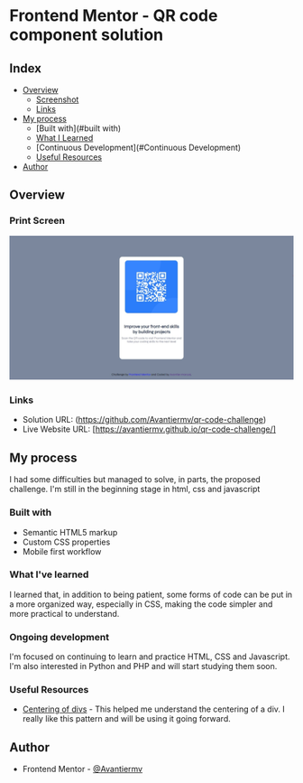 # Frontend Mentor - QR code component solution

## Index

- [Overview](#Overview)
    - [Screenshot](#screenshot)
    - [Links](#links)
- [My process](#my-process)
    - [Built with](#built with)
    - [What I Learned](#What-I-Learned)
    - [Continuous Development](#Continuous Development)
    - [Useful Resources](#useful-resources)
- [Author](#author)

## Overview

### Print Screen

![](./images/aptura.jpeg)

### Links

- Solution URL: (https://github.com/Avantiermv/qr-code-challenge)
- Live Website URL: [https://avantiermv.github.io/qr-code-challenge/]

## My process

I had some difficulties but managed to solve, in parts, the proposed challenge. I'm still in the beginning stage in html, css and javascript

### Built with

- Semantic HTML5 markup
- Custom CSS properties
- Mobile first workflow

### What I've learned

I learned that, in addition to being patient, some forms of code can be put in a more organized way, especially in CSS, making the code simpler and more practical to understand.

### Ongoing development

I'm focused on continuing to learn and practice HTML, CSS and Javascript. I'm also interested in Python and PHP and will start studying them soon.

### Useful Resources

- [Centering of divs](https://www.freecodecamp.org/portuguese/news/como-centralizar-tudo-com-css/#:~:text=Para%20centralizar%20texto%20ou%20links%20na%20horizontal%2C%20simplesmente,%28centered%29%20World%21%3C%2Fp%3E%20%3C%2Fdiv%3E%20p%20%7B%20text-align%3A%20center%3B%20%7D) - This helped me understand the centering of a div. I really like this pattern and will be using it going forward.

## Author

- Frontend Mentor - [@Avantiermv](https://www.frontendmentor.io/profile/Avantiermv)

 
